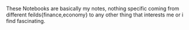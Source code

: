 These Notebooks are basically my notes, nothing specific coming from different feilds{finance,economy} to any other thing that interests me or i find fascinating.
